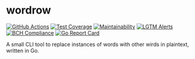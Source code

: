 # wordrow

[![GitHub Actions][ci-image]][ci-url]
[![Test Coverage][coverage-image]][coverage-url]
[![Maintainability][maintainability-image]][maintainability-url]
[![LGTM Alerts][lgtm-image]][lgtm-url]
[![BCH Compliance][bch-image]][bch-url]
[![Go Report Card][grc-image]][grc-url]

A small CLI tool to replace instances of words with other wirds in plaintext,
written in Go.

[ci-url]: https://github.com/ericcornelissen/wordrow/actions?query=workflow%3A%22wordrow+CI%22+branch%3Amaster
[ci-image]: https://github.com/ericcornelissen/wordrow/workflows/wordrow%20CI/badge.svg?branch=master
[coverage-url]: https://codeclimate.com/github/ericcornelissen/wordrow/test_coverage
[coverage-image]: https://api.codeclimate.com/v1/badges/36d32594ea2274cbf972/test_coverage
[maintainability-url]: https://codeclimate.com/github/ericcornelissen/wordrow/maintainability
[maintainability-image]: https://api.codeclimate.com/v1/badges/36d32594ea2274cbf972/maintainability
[lgtm-url]: https://lgtm.com/projects/g/ericcornelissen/wordrow/alerts/
[lgtm-image]: https://img.shields.io/lgtm/alerts/g/ericcornelissen/wordrow.svg?logo=lgtm&logoWidth=18
[bch-url]: https://bettercodehub.com/results/ericcornelissen/wordrow
[bch-image]: https://bettercodehub.com/edge/badge/ericcornelissen/wordrow?branch=master
[grc-url]: https://goreportcard.com/report/github.com/ericcornelissen/wordrow
[grc-image]: https://goreportcard.com/badge/github.com/ericcornelissen/wordrow
